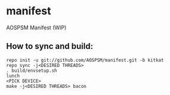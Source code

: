 manifest
========

AOSPSM Manifest (WIP)

How to sync and build:
----------------------
    repo init -u git://github.com/AOSPSM/manifest.git -b kitkat
    repo sync -j<DESIRED THREADS>
    . build/envsetup.sh
    lunch
    <PICK DEVICE>
    make -j<DESIRED THREADS> bacon
